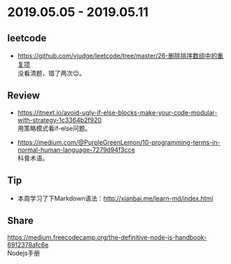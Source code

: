 # 2019.05.05 - 2019.05.11

## leetcode
* https://github.com/vjudge/leetcode/tree/master/26-删除排序数组中的重复项  
没看清题，错了两次😌。

## Review
* https://itnext.io/avoid-ugly-if-else-blocks-make-your-code-modular-with-strategy-1c3364b2f920  
用策略模式看if-else问题。

* https://medium.com/@PurpleGreenLemon/10-programming-terms-in-normal-human-language-7279d94f3cce  
科普术语。

## Tip
* 本周学习了下Markdown语法：http://xianbai.me/learn-md/index.html

## Share
https://medium.freecodecamp.org/the-definitive-node-js-handbook-6912378afc6e  
Nodejs手册
